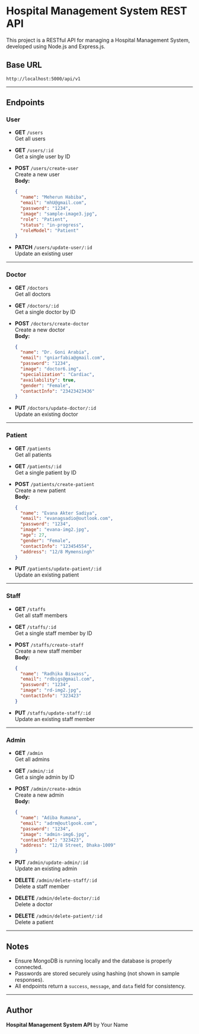 # Hospital Management System REST API

This project is a RESTful API for managing a Hospital Management System, developed using Node.js and Express.js.

## Base URL
```
http://localhost:5000/api/v1
```

---

## Endpoints

### User

- **GET** `/users`  
  Get all users

- **GET** `/users/:id`  
  Get a single user by ID

- **POST** `/users/create-user`  
  Create a new user  
  **Body:**
  ```json
  {
    "name": "Meherun Habiba",
    "email": "mhU@gmail.com",
    "password": "1234",
    "image": "sample-image3.jpg",
    "role": "Patient",
    "status": "in-progress",
    "roleModel": "Patient"
  }
  ```

- **PATCH** `/users/update-user/:id`  
  Update an existing user

---

### Doctor

- **GET** `/doctors`  
  Get all doctors

- **GET** `/doctors/:id`  
  Get a single doctor by ID

- **POST** `/doctors/create-doctor`  
  Create a new doctor  
  **Body:**
  ```json
  {
    "name": "Dr. Goni Arabia",
    "email": "gniarfabia@gmail.com",
    "password": "1234",
    "image": "doctor6.img",
    "specialization": "Cardiac",
    "availability": true,
    "gender": "Female",
    "contactInfo": "23423423436"
  }
  ```

- **PUT** `/doctors/update-doctor/:id`  
  Update an existing doctor

---

### Patient

- **GET** `/patients`  
  Get all patients

- **GET** `/patients/:id`  
  Get a single patient by ID

- **POST** `/patients/create-patient`  
  Create a new patient  
  **Body:**
  ```json
  {
    "name": "Evana Akter Sadiya",
    "email": "evanagsadio@outlook.com",
    "password": "1234",
    "image": "evana-img2.jpg",
    "age": 27,
    "gender": "Female",
    "contactInfo": "123454554",
    "address": "12/8 Mymensingh"
  }
  ```

- **PUT** `/patients/update-patient/:id`  
  Update an existing patient

---

### Staff

- **GET** `/staffs`  
  Get all staff members

- **GET** `/staffs/:id`  
  Get a single staff member by ID

- **POST** `/staffs/create-staff`  
  Create a new staff member  
  **Body:**
  ```json
  {
    "name": "Radhika Biswass",
    "email": "rdbigs@gmail.com",
    "password": "1234",
    "image": "rd-img2.jpg",
    "contactInfo": "323423"
  }
  ```

- **PUT** `/staffs/update-staff/:id`  
  Update an existing staff member

---

### Admin

- **GET** `/admin`  
  Get all admins

- **GET** `/admin/:id`  
  Get a single admin by ID

- **POST** `/admin/create-admin`  
  Create a new admin  
  **Body:**
  ```json
  {
    "name": "Adiba Rumana",
    "email": "adrm@outlgook.com",
    "password": "1234",
    "image": "admin-img6.jpg",
    "contactInfo": "323423",
    "address": "12/8 Street, Dhaka-1009"
  }
  ```

- **PUT** `/admin/update-admin/:id`  
  Update an existing admin

- **DELETE** `/admin/delete-staff/:id`  
  Delete a staff member

- **DELETE** `/admin/delete-doctor/:id`  
  Delete a doctor

- **DELETE** `/admin/delete-patient/:id`  
  Delete a patient

---

## Notes
- Ensure MongoDB is running locally and the database is properly connected.
- Passwords are stored securely using hashing (not shown in sample responses).
- All endpoints return a `success`, `message`, and `data` field for consistency.

---

## Author
**Hospital Management System API** by Your Name
